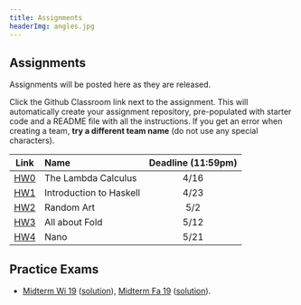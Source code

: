 ```yaml
---
title: Assignments
headerImg: angles.jpg
---
```


## Assignments

Assignments will be posted here as they are released.

Click the Github Classroom link next to the assignment.
This will automatically create your assignment repository,
pre-populated with starter code and a README file with all the instructions.
If you get an error when creating a team, **try a different team name**
(do not use any special characters).


| Link                                             | Name                            | Deadline (11:59pm)        |
|:------------------------------------------------:|:--------------------------------|:-------------------------:|
| [HW0](https://classroom.github.com/a/67Y1mx1i)   | The Lambda Calculus             | 4/16                      |
| [HW1](https://classroom.github.com/a/sg9y_nMn)   | Introduction to Haskell         | 4/23                      |
| [HW2](https://classroom.github.com/a/gltg-BcE)   | Random Art                      | 5/2                       |
| [HW3](https://classroom.github.com/a/WYOI3hny)   | All about Fold                  | 5/12                      |
| [HW4](https://classroom.github.com/a/TgvtLr6H)   | Nano                            | 5/21                      |

<!-- | [HW5](https://classroom.github.com/a/YbCAACu0)   | Type Classes                    | 6/4                       | -->




## Practice Exams

- [Midterm Wi 19](/static/raw/130-midterm-wi19.pdf) ([solution](/static/raw/130-midterm-wi19-solution.pdf)),
  [Midterm Fa 19](/static/raw/130-midterm-fa19.pdf) ([solution](/static/raw/130-midterm-fa19-solution.pdf)).

<!--
- [Practice Final](https://classroom.github.com/a/8Md6lTLp) -->


